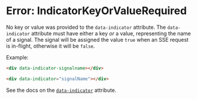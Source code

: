 # Error: IndicatorKeyOrValueRequired

No key or value was provided to the `data-indicator` attribute. The `data-indicator` attribute must have either a key _or_ a value, representing the name of a signal. The signal will be assigned the value `true` when an SSE request is in-flight, otherwise it will be `false`.

Example:

```html
<div data-indicator-signalname></div>
```

```html
<div data-indicator="signalName"></div>
```

See the docs on the [`data-indicator`](https://data-star.dev/reference/plugins_backend#data-indicator) attribute.